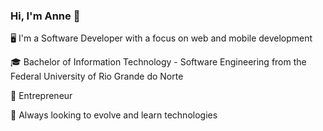 ### Hi, I'm Anne  👋

<p> 🖥️ I'm a Software Developer with a focus on web and mobile development </p>
<p> 🎓 Bachelor of Information Technology - Software Engineering from the Federal University of Rio Grande do Norte </p>
<p> 🚀 Entrepreneur </p>
<p> 🌱 Always looking to evolve and learn technologies </p>

